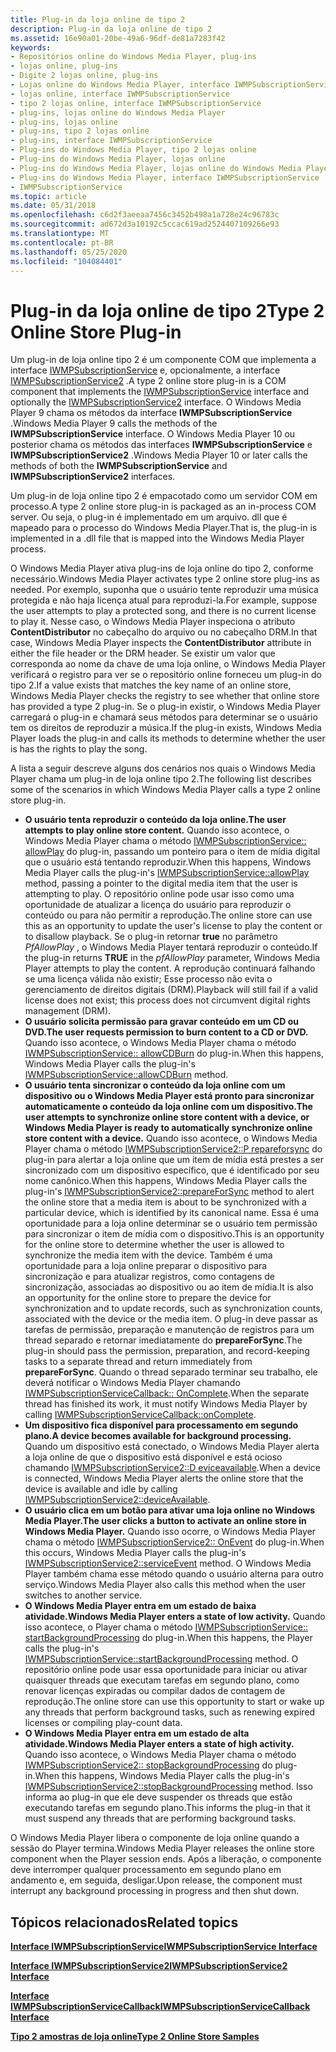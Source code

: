```yaml
---
title: Plug-in da loja online de tipo 2
description: Plug-in da loja online de tipo 2
ms.assetid: 16e90a01-20be-49a6-96df-de81a7283f42
keywords:
- Repositórios online do Windows Media Player, plug-ins
- lojas online, plug-ins
- Digite 2 lojas online, plug-ins
- Lojas online do Windows Media Player, interface IWMPSubscriptionService
- lojas online, interface IWMPSubscriptionService
- tipo 2 lojas online, interface IWMPSubscriptionService
- plug-ins, lojas online do Windows Media Player
- plug-ins, lojas online
- plug-ins, tipo 2 lojas online
- plug-ins, interface IWMPSubscriptionService
- Plug-ins do Windows Media Player, tipo 2 lojas online
- Plug-ins do Windows Media Player, lojas online
- Plug-ins do Windows Media Player, lojas online do Windows Media Player
- Plug-ins do Windows Media Player, interface IWMPSubscriptionService
- IWMPSubscriptionService
ms.topic: article
ms.date: 05/31/2018
ms.openlocfilehash: c6d2f3aeeaa7456c3452b498a1a728e24c96783c
ms.sourcegitcommit: ad672d3a10192c5ccac619ad2524407109266e93
ms.translationtype: MT
ms.contentlocale: pt-BR
ms.lasthandoff: 05/25/2020
ms.locfileid: "104084401"
---
```

# <a name="type-2-online-store-plug-in"></a><span data-ttu-id="15281-118">Plug-in da loja online de tipo 2</span><span class="sxs-lookup"><span data-stu-id="15281-118">Type 2 Online Store Plug-in</span></span>

<span data-ttu-id="15281-119">Um plug-in de loja online tipo 2 é um componente COM que implementa a interface [IWMPSubscriptionService](/previous-versions/windows/desktop/api/subscriptionservices/nn-subscriptionservices-iwmpsubscriptionservice) e, opcionalmente, a interface [IWMPSubscriptionService2](/previous-versions/windows/desktop/api/subscriptionservices/nn-subscriptionservices-iwmpsubscriptionservice2) .</span><span class="sxs-lookup"><span data-stu-id="15281-119">A type 2 online store plug-in is a COM component that implements the [IWMPSubscriptionService](/previous-versions/windows/desktop/api/subscriptionservices/nn-subscriptionservices-iwmpsubscriptionservice) interface and optionally the [IWMPSubscriptionService2](/previous-versions/windows/desktop/api/subscriptionservices/nn-subscriptionservices-iwmpsubscriptionservice2) interface.</span></span> <span data-ttu-id="15281-120">O Windows Media Player 9 chama os métodos da interface **IWMPSubscriptionService** .</span><span class="sxs-lookup"><span data-stu-id="15281-120">Windows Media Player 9 calls the methods of the **IWMPSubscriptionService** interface.</span></span> <span data-ttu-id="15281-121">O Windows Media Player 10 ou posterior chama os métodos das interfaces **IWMPSubscriptionService** e **IWMPSubscriptionService2** .</span><span class="sxs-lookup"><span data-stu-id="15281-121">Windows Media Player 10 or later calls the methods of both the **IWMPSubscriptionService** and **IWMPSubscriptionService2** interfaces.</span></span>

<span data-ttu-id="15281-122">Um plug-in de loja online tipo 2 é empacotado como um servidor COM em processo.</span><span class="sxs-lookup"><span data-stu-id="15281-122">A type 2 online store plug-in is packaged as an in-process COM server.</span></span> <span data-ttu-id="15281-123">Ou seja, o plug-in é implementado em um arquivo. dll que é mapeado para o processo do Windows Media Player.</span><span class="sxs-lookup"><span data-stu-id="15281-123">That is, the plug-in is implemented in a .dll file that is mapped into the Windows Media Player process.</span></span>

<span data-ttu-id="15281-124">O Windows Media Player ativa plug-ins de loja online do tipo 2, conforme necessário.</span><span class="sxs-lookup"><span data-stu-id="15281-124">Windows Media Player activates type 2 online store plug-ins as needed.</span></span> <span data-ttu-id="15281-125">Por exemplo, suponha que o usuário tente reproduzir uma música protegida e não haja licença atual para reproduzi-la.</span><span class="sxs-lookup"><span data-stu-id="15281-125">For example, suppose the user attempts to play a protected song, and there is no current license to play it.</span></span> <span data-ttu-id="15281-126">Nesse caso, o Windows Media Player inspeciona o atributo **ContentDistributor** no cabeçalho do arquivo ou no cabeçalho DRM.</span><span class="sxs-lookup"><span data-stu-id="15281-126">In that case, Windows Media Player inspects the **ContentDistributor** attribute in either the file header or the DRM header.</span></span> <span data-ttu-id="15281-127">Se existir um valor que corresponda ao nome da chave de uma loja online, o Windows Media Player verificará o registro para ver se o repositório online forneceu um plug-in do tipo 2.</span><span class="sxs-lookup"><span data-stu-id="15281-127">If a value exists that matches the key name of an online store, Windows Media Player checks the registry to see whether that online store has provided a type 2 plug-in.</span></span> <span data-ttu-id="15281-128">Se o plug-in existir, o Windows Media Player carregará o plug-in e chamará seus métodos para determinar se o usuário tem os direitos de reproduzir a música.</span><span class="sxs-lookup"><span data-stu-id="15281-128">If the plug-in exists, Windows Media Player loads the plug-in and calls its methods to determine whether the user is has the rights to play the song.</span></span>

<span data-ttu-id="15281-129">A lista a seguir descreve alguns dos cenários nos quais o Windows Media Player chama um plug-in de loja online tipo 2.</span><span class="sxs-lookup"><span data-stu-id="15281-129">The following list describes some of the scenarios in which Windows Media Player calls a type 2 online store plug-in.</span></span>

-   <span data-ttu-id="15281-130">**O usuário tenta reproduzir o conteúdo da loja online.**</span><span class="sxs-lookup"><span data-stu-id="15281-130">**The user attempts to play online store content.**</span></span> <span data-ttu-id="15281-131">Quando isso acontece, o Windows Media Player chama o método [IWMPSubscriptionService:: allowPlay](/previous-versions/windows/desktop/api/subscriptionservices/nf-subscriptionservices-iwmpsubscriptionservice-allowplay) do plug-in, passando um ponteiro para o item de mídia digital que o usuário está tentando reproduzir.</span><span class="sxs-lookup"><span data-stu-id="15281-131">When this happens, Windows Media Player calls the plug-in's [IWMPSubscriptionService::allowPlay](/previous-versions/windows/desktop/api/subscriptionservices/nf-subscriptionservices-iwmpsubscriptionservice-allowplay) method, passing a pointer to the digital media item that the user is attempting to play.</span></span> <span data-ttu-id="15281-132">O repositório online pode usar isso como uma oportunidade de atualizar a licença do usuário para reproduzir o conteúdo ou para não permitir a reprodução.</span><span class="sxs-lookup"><span data-stu-id="15281-132">The online store can use this as an opportunity to update the user's license to play the content or to disallow playback.</span></span> <span data-ttu-id="15281-133">Se o plug-in retornar **true** no parâmetro *PfAllowPlay* , o Windows Media Player tentará reproduzir o conteúdo.</span><span class="sxs-lookup"><span data-stu-id="15281-133">If the plug-in returns **TRUE** in the *pfAllowPlay* parameter, Windows Media Player attempts to play the content.</span></span> <span data-ttu-id="15281-134">A reprodução continuará falhando se uma licença válida não existir; Esse processo não evita o gerenciamento de direitos digitais (DRM).</span><span class="sxs-lookup"><span data-stu-id="15281-134">Playback will still fail if a valid license does not exist; this process does not circumvent digital rights management (DRM).</span></span>
-   <span data-ttu-id="15281-135">**O usuário solicita permissão para gravar conteúdo em um CD ou DVD.**</span><span class="sxs-lookup"><span data-stu-id="15281-135">**The user requests permission to burn content to a CD or DVD.**</span></span> <span data-ttu-id="15281-136">Quando isso acontece, o Windows Media Player chama o método [IWMPSubscriptionService:: allowCDBurn](/previous-versions/windows/desktop/api/subscriptionservices/nf-subscriptionservices-iwmpsubscriptionservice-allowcdburn) do plug-in.</span><span class="sxs-lookup"><span data-stu-id="15281-136">When this happens, Windows Media Player calls the plug-in's [IWMPSubscriptionService::allowCDBurn](/previous-versions/windows/desktop/api/subscriptionservices/nf-subscriptionservices-iwmpsubscriptionservice-allowcdburn) method.</span></span>
-   <span data-ttu-id="15281-137">**O usuário tenta sincronizar o conteúdo da loja online com um dispositivo ou o Windows Media Player está pronto para sincronizar automaticamente o conteúdo da loja online com um dispositivo.**</span><span class="sxs-lookup"><span data-stu-id="15281-137">**The user attempts to synchronize online store content with a device, or Windows Media Player is ready to automatically synchronize online store content with a device.**</span></span> <span data-ttu-id="15281-138">Quando isso acontece, o Windows Media Player chama o método [IWMPSubscriptionService2::P repareforsync](/previous-versions/windows/desktop/api/subscriptionservices/nf-subscriptionservices-iwmpsubscriptionservice2-prepareforsync) do plug-in para alertar a loja online que um item de mídia está prestes a ser sincronizado com um dispositivo específico, que é identificado por seu nome canônico.</span><span class="sxs-lookup"><span data-stu-id="15281-138">When this happens, Windows Media Player calls the plug-in's [IWMPSubscriptionService2::prepareForSync](/previous-versions/windows/desktop/api/subscriptionservices/nf-subscriptionservices-iwmpsubscriptionservice2-prepareforsync) method to alert the online store that a media item is about to be synchronized with a particular device, which is identified by its canonical name.</span></span> <span data-ttu-id="15281-139">Essa é uma oportunidade para a loja online determinar se o usuário tem permissão para sincronizar o item de mídia com o dispositivo.</span><span class="sxs-lookup"><span data-stu-id="15281-139">This is an opportunity for the online store to determine whether the user is allowed to synchronize the media item with the device.</span></span> <span data-ttu-id="15281-140">Também é uma oportunidade para a loja online preparar o dispositivo para sincronização e para atualizar registros, como contagens de sincronização, associadas ao dispositivo ou ao item de mídia.</span><span class="sxs-lookup"><span data-stu-id="15281-140">It is also an opportunity for the online store to prepare the device for synchronization and to update records, such as synchronization counts, associated with the device or the media item.</span></span> <span data-ttu-id="15281-141">O plug-in deve passar as tarefas de permissão, preparação e manutenção de registros para um thread separado e retornar imediatamente do **prepareForSync**.</span><span class="sxs-lookup"><span data-stu-id="15281-141">The plug-in should pass the permission, preparation, and record-keeping tasks to a separate thread and return immediately from **prepareForSync**.</span></span> <span data-ttu-id="15281-142">Quando o thread separado terminar seu trabalho, ele deverá notificar o Windows Media Player chamando [IWMPSubscriptionServiceCallback:: OnComplete](/previous-versions/windows/desktop/api/subscriptionservices/nf-subscriptionservices-iwmpsubscriptionservicecallback-oncomplete).</span><span class="sxs-lookup"><span data-stu-id="15281-142">When the separate thread has finished its work, it must notify Windows Media Player by calling [IWMPSubscriptionServiceCallback::onComplete](/previous-versions/windows/desktop/api/subscriptionservices/nf-subscriptionservices-iwmpsubscriptionservicecallback-oncomplete).</span></span>
-   <span data-ttu-id="15281-143">**Um dispositivo fica disponível para processamento em segundo plano.**</span><span class="sxs-lookup"><span data-stu-id="15281-143">**A device becomes available for background processing.**</span></span> <span data-ttu-id="15281-144">Quando um dispositivo está conectado, o Windows Media Player alerta a loja online de que o dispositivo está disponível e está ocioso chamando [IWMPSubscriptionService2::D eviceavailable](/previous-versions/windows/desktop/api/subscriptionservices/nf-subscriptionservices-iwmpsubscriptionservice2-deviceavailable).</span><span class="sxs-lookup"><span data-stu-id="15281-144">When a device is connected, Windows Media Player alerts the online store that the device is available and idle by calling [IWMPSubscriptionService2::deviceAvailable](/previous-versions/windows/desktop/api/subscriptionservices/nf-subscriptionservices-iwmpsubscriptionservice2-deviceavailable).</span></span>
-   <span data-ttu-id="15281-145">**O usuário clica em um botão para ativar uma loja online no Windows Media Player.**</span><span class="sxs-lookup"><span data-stu-id="15281-145">**The user clicks a button to activate an online store in Windows Media Player.**</span></span> <span data-ttu-id="15281-146">Quando isso ocorre, o Windows Media Player chama o método [IWMPSubscriptionService2:: OnEvent](/previous-versions/windows/desktop/api/subscriptionservices/nf-subscriptionservices-iwmpsubscriptionservice2-serviceevent) do plug-in.</span><span class="sxs-lookup"><span data-stu-id="15281-146">When this occurs, Windows Media Player calls the plug-in's [IWMPSubscriptionService2::serviceEvent](/previous-versions/windows/desktop/api/subscriptionservices/nf-subscriptionservices-iwmpsubscriptionservice2-serviceevent) method.</span></span> <span data-ttu-id="15281-147">O Windows Media Player também chama esse método quando o usuário alterna para outro serviço.</span><span class="sxs-lookup"><span data-stu-id="15281-147">Windows Media Player also calls this method when the user switches to another service.</span></span>
-   <span data-ttu-id="15281-148">**O Windows Media Player entra em um estado de baixa atividade.**</span><span class="sxs-lookup"><span data-stu-id="15281-148">**Windows Media Player enters a state of low activity.**</span></span> <span data-ttu-id="15281-149">Quando isso acontece, o Player chama o método [IWMPSubscriptionService:: startBackgroundProcessing](/previous-versions/windows/desktop/api/subscriptionservices/nf-subscriptionservices-iwmpsubscriptionservice-startbackgroundprocessing) do plug-in.</span><span class="sxs-lookup"><span data-stu-id="15281-149">When this happens, the Player calls the plug-in's [IWMPSubscriptionService::startBackgroundProcessing](/previous-versions/windows/desktop/api/subscriptionservices/nf-subscriptionservices-iwmpsubscriptionservice-startbackgroundprocessing) method.</span></span> <span data-ttu-id="15281-150">O repositório online pode usar essa oportunidade para iniciar ou ativar quaisquer threads que executam tarefas em segundo plano, como renovar licenças expiradas ou compilar dados de contagem de reprodução.</span><span class="sxs-lookup"><span data-stu-id="15281-150">The online store can use this opportunity to start or wake up any threads that perform background tasks, such as renewing expired licenses or compiling play-count data.</span></span>
-   <span data-ttu-id="15281-151">**O Windows Media Player entra em um estado de alta atividade.**</span><span class="sxs-lookup"><span data-stu-id="15281-151">**Windows Media Player enters a state of high activity.**</span></span> <span data-ttu-id="15281-152">Quando isso acontece, o Windows Media Player chama o método [IWMPSubscriptionService2:: stopBackgroundProcessing](/previous-versions/windows/desktop/api/subscriptionservices/nf-subscriptionservices-iwmpsubscriptionservice2-stopbackgroundprocessing) do plug-in.</span><span class="sxs-lookup"><span data-stu-id="15281-152">When this happens, Windows Media Player calls the plug-in's [IWMPSubscriptionService2::stopBackgroundProcessing](/previous-versions/windows/desktop/api/subscriptionservices/nf-subscriptionservices-iwmpsubscriptionservice2-stopbackgroundprocessing) method.</span></span> <span data-ttu-id="15281-153">Isso informa ao plug-in que ele deve suspender os threads que estão executando tarefas em segundo plano.</span><span class="sxs-lookup"><span data-stu-id="15281-153">This informs the plug-in that it must suspend any threads that are performing background tasks.</span></span>

<span data-ttu-id="15281-154">O Windows Media Player libera o componente de loja online quando a sessão do Player termina.</span><span class="sxs-lookup"><span data-stu-id="15281-154">Windows Media Player releases the online store component when the Player session ends.</span></span> <span data-ttu-id="15281-155">Após a liberação, o componente deve interromper qualquer processamento em segundo plano em andamento e, em seguida, desligar.</span><span class="sxs-lookup"><span data-stu-id="15281-155">Upon release, the component must interrupt any background processing in progress and then shut down.</span></span>

## <a name="related-topics"></a><span data-ttu-id="15281-156">Tópicos relacionados</span><span class="sxs-lookup"><span data-stu-id="15281-156">Related topics</span></span>

<dl> <dt>

[<span data-ttu-id="15281-157">**Interface IWMPSubscriptionService**</span><span class="sxs-lookup"><span data-stu-id="15281-157">**IWMPSubscriptionService Interface**</span></span>](/previous-versions/windows/desktop/api/subscriptionservices/nn-subscriptionservices-iwmpsubscriptionservice)
</dt> <dt>

[<span data-ttu-id="15281-158">**Interface IWMPSubscriptionService2**</span><span class="sxs-lookup"><span data-stu-id="15281-158">**IWMPSubscriptionService2 Interface**</span></span>](/previous-versions/windows/desktop/api/subscriptionservices/nn-subscriptionservices-iwmpsubscriptionservice2)
</dt> <dt>

[<span data-ttu-id="15281-159">**Interface IWMPSubscriptionServiceCallback**</span><span class="sxs-lookup"><span data-stu-id="15281-159">**IWMPSubscriptionServiceCallback Interface**</span></span>](/previous-versions/windows/desktop/api/subscriptionservices/nn-subscriptionservices-iwmpsubscriptionservicecallback)
</dt> <dt>

[<span data-ttu-id="15281-160">**Tipo 2 amostras de loja online**</span><span class="sxs-lookup"><span data-stu-id="15281-160">**Type 2 Online Store Samples**</span></span>](type-2-online-store-samples.md)
</dt> </dl>

 

 




